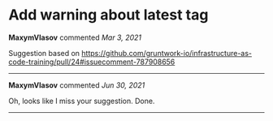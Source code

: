 # Add warning about latest tag

**MaxymVlasov** commented *Mar 3, 2021*

Suggestion based on
https://github.com/gruntwork-io/infrastructure-as-code-training/pull/24#issuecomment-787908656
<br />
***


**MaxymVlasov** commented *Jun 30, 2021*

Oh, looks like I miss your suggestion.
Done.
***


